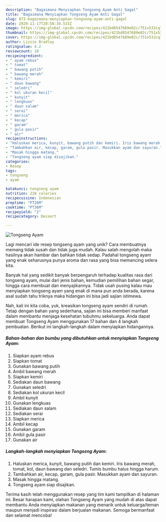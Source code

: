 ```yaml
---
description: "Bagaimana Menyiapkan Tongseng Ayam Anti Gagal"
title: "Bagaimana Menyiapkan Tongseng Ayam Anti Gagal"
slug: 873-bagaimana-menyiapkan-tongseng-ayam-anti-gagal
date: 2020-11-17T20:58:34.515Z
image: https://img-global.cpcdn.com/recipes/421bd8547689e02c/751x532cq70/tongseng-ayam-foto-resep-utama.jpg
thumbnail: https://img-global.cpcdn.com/recipes/421bd8547689e02c/751x532cq70/tongseng-ayam-foto-resep-utama.jpg
cover: https://img-global.cpcdn.com/recipes/421bd8547689e02c/751x532cq70/tongseng-ayam-foto-resep-utama.jpg
author: Lizzie Bradley
ratingvalue: 4.2
reviewcount: 10
recipeingredient:
- " ayam rebus"
- " tomat"
- " bawang putih"
- " bawang merah"
- " kemiri"
- " daun bawang"
- " seledri"
- " kol ukuran kecil"
- " kunyit"
- " lengkuas"
- " daun salam"
- " serai"
- " merica"
- " kecap"
- " garam"
- " gula pasir"
- " air"
recipeinstructions:
- "Haluskan merica, kunyit, bawang putih dan kemiri. Iris bawang merah, tomat, kol, daun bawang dan seledri. Tumis bumbu halus hingga harum."
- "Tambahkan air, kecap, garam, gula pasir. Masukkan ayam dan sayuran."
- "Masak hingga matang."
- "Tongseng ayam siap disajikan."
categories:
- Resep
tags:
- tongseng
- ayam

katakunci: tongseng ayam 
nutrition: 228 calories
recipecuisine: Indonesian
preptime: "PT26M"
cooktime: "PT36M"
recipeyield: "2"
recipecategory: Dessert

---
```



![Tongseng Ayam](https://img-global.cpcdn.com/recipes/421bd8547689e02c/751x532cq70/tongseng-ayam-foto-resep-utama.jpg)

Lagi mencari ide resep tongseng ayam yang unik? Cara membuatnya memang tidak susah dan tidak juga mudah. Kalau salah mengolah maka hasilnya akan hambar dan bahkan tidak sedap. Padahal tongseng ayam yang enak seharusnya punya aroma dan rasa yang bisa memancing selera kita.

Banyak hal yang sedikit banyak berpengaruh terhadap kualitas rasa dari tongseng ayam, mulai dari jenis bahan, kemudian pemilihan bahan segar, hingga cara membuat dan menyajikannya. Tidak usah pusing kalau mau menyiapkan tongseng ayam yang enak di mana pun anda berada, karena asal sudah tahu triknya maka hidangan ini bisa jadi sajian istimewa.




Nah, kali ini kita coba, yuk, kreasikan tongseng ayam sendiri di rumah. Tetap dengan bahan yang sederhana, sajian ini bisa memberi manfaat dalam membantu menjaga kesehatan tubuhmu sekeluarga. Anda dapat membuat Tongseng Ayam menggunakan 17 bahan dan 4 langkah pembuatan. Berikut ini langkah-langkah dalam menyiapkan hidangannya.

<!--inarticleads1-->

##### Bahan-bahan dan bumbu yang dibutuhkan untuk menyiapkan Tongseng Ayam:

1. Siapkan  ayam rebus
1. Siapkan  tomat
1. Gunakan  bawang putih
1. Ambil  bawang merah
1. Siapkan  kemiri
1. Sediakan  daun bawang
1. Gunakan  seledri
1. Sediakan  kol ukuran kecil
1. Ambil  kunyit
1. Gunakan  lengkuas
1. Sediakan  daun salam
1. Sediakan  serai
1. Siapkan  merica
1. Ambil  kecap
1. Gunakan  garam
1. Ambil  gula pasir
1. Gunakan  air




<!--inarticleads2-->

##### Langkah-langkah menyiapkan Tongseng Ayam:

1. Haluskan merica, kunyit, bawang putih dan kemiri. Iris bawang merah, tomat, kol, daun bawang dan seledri. Tumis bumbu halus hingga harum.
1. Tambahkan air, kecap, garam, gula pasir. Masukkan ayam dan sayuran.
1. Masak hingga matang.
1. Tongseng ayam siap disajikan.




Terima kasih telah menggunakan resep yang tim kami tampilkan di halaman ini. Besar harapan kami, olahan Tongseng Ayam yang mudah di atas dapat membantu Anda menyiapkan makanan yang menarik untuk keluarga/teman maupun menjadi inspirasi dalam berjualan makanan. Semoga bermanfaat dan selamat mencoba!
